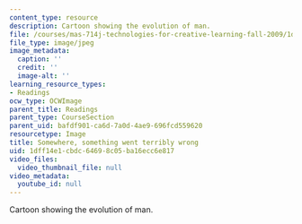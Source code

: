 ```yaml
---
content_type: resource
description: Cartoon showing the evolution of man.
file: /courses/mas-714j-technologies-for-creative-learning-fall-2009/1dff14e1cbdc64698c05ba16ecc6e817_Image1.jpg
file_type: image/jpeg
image_metadata:
  caption: ''
  credit: ''
  image-alt: ''
learning_resource_types:
- Readings
ocw_type: OCWImage
parent_title: Readings
parent_type: CourseSection
parent_uid: bafdf901-ca6d-7a0d-4ae9-696fcd559620
resourcetype: Image
title: Somewhere, something went terribly wrong
uid: 1dff14e1-cbdc-6469-8c05-ba16ecc6e817
video_files:
  video_thumbnail_file: null
video_metadata:
  youtube_id: null
---
```

Cartoon showing the evolution of man.

